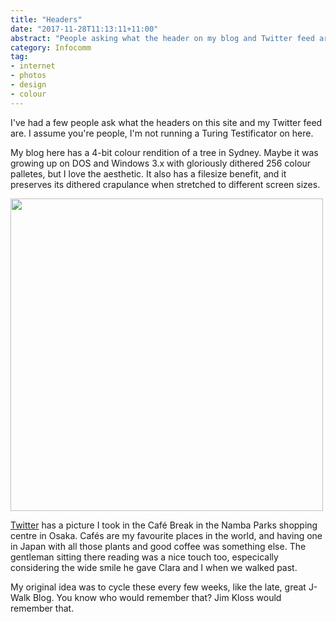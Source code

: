 ```yaml
---
title: "Headers"
date: "2017-11-28T11:13:11+11:00"
abstract: "People asking what the header on my blog and Twitter feed are."
category: Infocomm
tag:
- internet
- photos
- design
- colour
---
```

I've had a few people ask what the headers on this site and my Twitter feed are. I assume you're people, I'm not running a Turing Testificator on here.

My blog here has a 4-bit colour rendition of a tree in Sydney. Maybe it was growing up on DOS and Windows 3.x with gloriously dithered 256 colour palletes, but I love the aesthetic. It also has a filesize benefit, and it preserves its dithered crapulance when stretched to different screen sizes.

<p><img src="https://rubenerd.com/files/2017/cafebreak@1x.jpg" srcset="https://rubenerd.com/files/2017/cafebreak@1x.jpg 1x, https://rubenerd.com/files/2017/cafebreak@2x.jpg 2x" alt="" style="width:500px" /></p>

[Twitter] has a picture I took in the Café Break in the Namba Parks shopping centre in Osaka. Cafés are my favourite places in the world, and having one in Japan with all those plants and good coffee was something else. The gentleman sitting there reading was a nice touch too, especically considering the wide smile he gave Clara and I when we walked past.

My original idea was to cycle these every few weeks, like the late, great J-Walk Blog. You know who would remember that? Jim Kloss would remember that.

[Twitter]: https://twitter.com/Rubenerd

